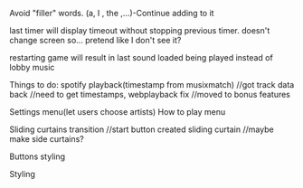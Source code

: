 Avoid "filler" words. (a, I , the ,...)-Continue adding to it

last timer will display timeout without stopping previous timer.
doesn't change screen so... pretend like I don't see it?

restarting game will result in last sound loaded being played instead of lobby music


Things to do:
spotify playback(timestamp from musixmatch)
//got track data back
//need to get timestamps, webplayback fix
//moved to bonus features

Settings menu(let users choose artists)
How to play menu

Sliding curtains transition
//start button created sliding curtain
//maybe make side curtains?

Buttons styling

Styling